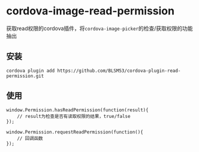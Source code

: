 # cordova-image-read-permission
获取read权限的cordova插件，将`cordova-image-picker`的检查/获取权限的功能抽出

## 安装
`cordova plugin add https://github.com/BLSM53/cordova-plugin-read-permission.git`

## 使用
```
window.Permission.hasReadPermission(function(result){
    // result为检查是否有读取权限的结果，true/false
});

window.Permission.requestReadPermission(function(){
    // 回调函数
});
```
